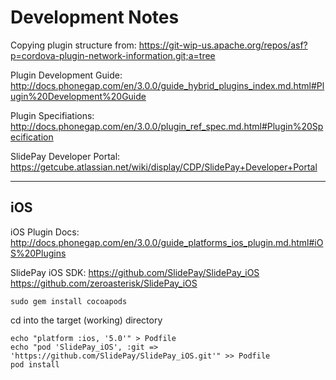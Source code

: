 Development Notes
=======================

Copying plugin structure from:
https://git-wip-us.apache.org/repos/asf?p=cordova-plugin-network-information.git;a=tree

Plugin Development Guide:
http://docs.phonegap.com/en/3.0.0/guide_hybrid_plugins_index.md.html#Plugin%20Development%20Guide

Plugin Specifiations:
http://docs.phonegap.com/en/3.0.0/plugin_ref_spec.md.html#Plugin%20Specification

SlidePay Developer Portal:
https://getcube.atlassian.net/wiki/display/CDP/SlidePay+Developer+Portal

----------------------------


iOS
--------------------


iOS Plugin Docs:
http://docs.phonegap.com/en/3.0.0/guide_platforms_ios_plugin.md.html#iOS%20Plugins

SlidePay iOS SDK:
https://github.com/SlidePay/SlidePay_iOS
https://github.com/zeroasterisk/SlidePay_iOS

```
sudo gem install cocoapods
```

cd into the target (working) directory

```
echo "platform :ios, '5.0'" > Podfile
echo "pod 'SlidePay_iOS', :git => 'https://github.com/SlidePay/SlidePay_iOS.git'" >> Podfile
pod install
```


